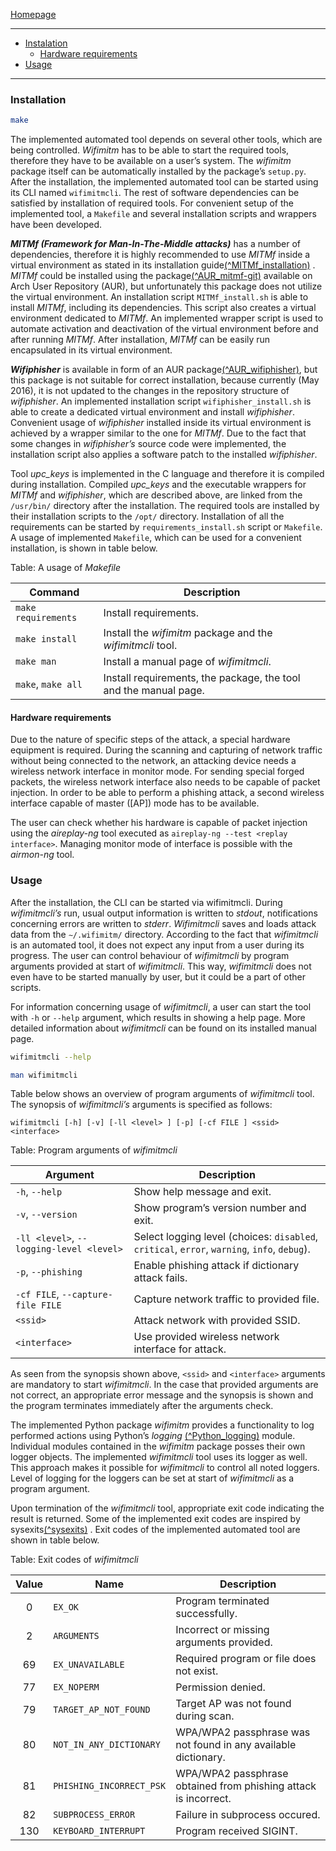 [Homepage](../index.md)

---

- [Instalation](#installation)
  - [Hardware requirements](#hardware-requirements)
- [Usage](#usage)

---

### Installation
```bash
make
```

The implemented automated tool depends on several other tools, which are being controlled.
*Wifimitm* has to be able to start the required tools, therefore they have to be available
on a user’s system. The *wifimitm* package itself can be automatically installed by
the package’s `setup.py`. After the installation, the implemented automated tool can
be started using its CLI named `wifimitmcli`. The rest of software dependencies can be
satisfied by installation of required tools. For convenient setup of the implemented tool,
a `Makefile` and several installation scripts and wrappers have been developed.

***MITMf (Framework for Man-In-The-Middle attacks)*** has a number of dependencies,
therefore it is highly recommended to use *MITMf*
inside a virtual environment as stated in its installation guide[(^MITMf_installation)] .
*MITMf* could be installed using the package[(^AUR_mitmf-git)] available on Arch User
Repository (AUR), but unfortunately this package does not utilize the virtual environment.
An installation script `MITMf_install.sh` is able to install *MITMf*, including its dependencies.
This script also creates a virtual environment dedicated to *MITMf*. An implemented wrapper
script is used to automate activation and deactivation of the virtual environment before
and after running *MITMf*. After installation, *MITMf* can be easily run encapsulated
in its virtual environment.

***Wifiphisher*** is available in form of an AUR package[(^AUR_wifiphisher)], but this package
is not suitable for correct installation, because currently (May 2016), it is not updated
to the changes in the repository structure of *wifiphisher*. An implemented installation script
`wifiphisher_install.sh` is able to create a dedicated virtual environment and install
*wifiphisher*. Convenient usage of *wifiphisher* installed inside its virtual environment is
achieved by a wrapper similar to the one for *MITMf*. Due to the fact that some changes
in *wifiphisher’s* source code were implemented, the installation script also applies
a software patch to the installed *wifiphisher*.

Tool *upc_keys* is implemented in the C language and therefore it is compiled during
installation. Compiled *upc_keys* and the executable wrappers for *MITMf* and *wifiphisher*,
which are described above, are linked from the `/usr/bin/` directory after the installation.
The required tools are installed by their installation scripts to the `/opt/` directory.
Installation of all the requirements can be started by `requirements_install.sh` script
or `Makefile`. A usage of implemented `Makefile`, which can be used for a convenient installation,
is shown in table below.

Table: A usage of *Makefile*

|Command            |Description                                                     |
|-------------------|----------------------------------------------------------------|
|`make requirements`|Install requirements.                                           |
|`make install`     |Install the *wifimitm* package and the *wifimitmcli* tool.      |
|`make man`         |Install a manual page of *wifimitmcli*.                         |
|`make`, `make all` |Install requirements, the package, the tool and the manual page.|


#### Hardware requirements
Due to the nature of specific steps of the attack, a special hardware equipment is required.
During the scanning and capturing of network traffic without being connected to the network,
an attacking device needs a wireless network interface in monitor mode. For sending special
forged packets, the wireless network interface also needs to be capable of packet injection.
In order to be able to perform a phishing attack, a second wireless interface capable
of master ([AP]) mode has to be available.

The user can check whether his hardware is capable of packet injection using the
*aireplay-ng* tool executed as `aireplay-ng --test <replay interface>`. Managing monitor mode
of interface is possible with the *airmon-ng* tool.


### Usage
After the installation, the CLI can be started via wifimitmcli. During *wifimitmcli’s* run,
usual output information is written to *stdout*, notifications concerning errors are written
to *stderr*. *Wifimitmcli* saves and loads attack data from the `∼/.wifimitm/` directory.
According to the fact that *wifimitmcli* is an automated tool, it does not expect any
input from a user during its progress. The&nbsp;user can control behaviour of&nbsp;*wifimitmcli* by
program arguments provided at start of&nbsp;*wifimitmcli*.
This way, *wifimitmcli* does not even have to be started manually by user, but it could
be a part of&nbsp;other scripts.

For information concerning usage of *wifimitmcli*, a&nbsp;user can start the tool
with `-h` or `--help` argument, which results in showing a help page.
More detailed information about *wifimitmcli* can be found on its installed manual page.

```sh
wifimitmcli --help
```

```sh
man wifimitmcli
```

Table below shows an overview of&nbsp;program arguments of&nbsp;*wifimitmcli*
tool. The&nbsp;synopsis of *wifimitmcli’s* arguments is specified as follows:

```
wifimitmcli [-h] [-v] [-ll <level> ] [-p] [-cf FILE ] <ssid> <interface>
```

Table: Program arguments of *wifimitmcli*

|Argument                                |Description                                                                     |
|----------------------------------------|--------------------------------------------------------------------------------|
|`-h`, `--help`                          |Show help message and exit.                                                     |
|`-v`, `--version`                       |Show program’s version number and exit.                                         |
|`-ll <level>`, `--logging-level <level>`|Select logging level (choices: `disabled`, `critical`, `error`, `warning`, `info`, `debug`).|
|`-p`, `--phishing`                      |Enable phishing attack if dictionary attack fails.                              |
|`-cf FILE`, `--capture-file FILE`       |Capture network traffic to provided file.                                       |
|`<ssid>`                                |Attack network with provided SSID.                                              |
|`<interface>`                           |Use provided wireless network interface for attack.                             |

As seen from the synopsis shown above, `<ssid>` and `<interface>` arguments are
mandatory to start *wifimitmcli*. In the case that provided arguments are not correct,
an appropriate error message and the synopsis is shown and the program terminates immediately
after the arguments check. 

The implemented Python package *wifimitm* provides a functionality to log performed
actions using Python’s *logging* [(^Python_logging)] module. Individual modules contained in
the *wifimitm* package posses their own logger objects. The implemented *wifimitmcli* tool
uses its logger as well. This approach makes it possible for *wifimitmcli* to control all
noted loggers. Level of logging for the loggers can be set at start of *wifimitmcli*
as a program argument.

Upon termination of the *wifimitmcli* tool, appropriate exit code
indicating the result is returned. Some of the implemented exit codes are inspired by
sysexits[(^sysexits)] . Exit codes of the implemented automated tool are shown in table below.

Table: Exit codes of *wifimitmcli*

|Value|Name                    |Description                                                    |
|:---:|------------------------|---------------------------------------------------------------|
|  0  |`EX_OK`                 |Program terminated successfully.                               |
|  2  |`ARGUMENTS`             |Incorrect or missing arguments provided.                       |
| 69  |`EX_UNAVAILABLE`        |Required program or file does not exist.                       |
| 77  |`EX_NOPERM`             |Permission denied.                                             |
| 79  |`TARGET_AP_NOT_FOUND`   |Target AP was not found during scan.                           |
| 80  |`NOT_IN_ANY_DICTIONARY` |WPA/WPA2 passphrase was not found in any available dictionary. |
| 81  |`PHISHING_INCORRECT_PSK`|WPA/WPA2 passphrase obtained from phishing attack is incorrect.|
| 82  |`SUBPROCESS_ERROR`      |Failure in subprocess occured.                                 |
| 130 |`KEYBOARD_INTERRUPT`    |Program received SIGINT.                                       |





[(^MITMf_installation)]: (https://github.com/byt3bl33d3r/MITMf/wiki/Installation)

[(^AUR_mitmf-git)]: (https://aur.archlinux.org/packages/mitmf-git/)

[(^AUR_wifiphisher)]: (https://aur.archlinux.org/packages/wifiphisher/)

[(^Python_logging)]: (https://docs.python.org/3/library/logging.html)

[(^sysexits)]: (http://linux.die.net/include/sysexits.h)

